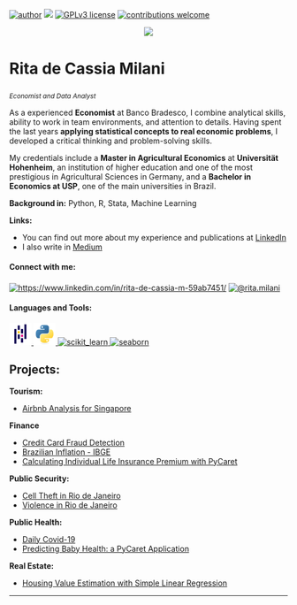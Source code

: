



[![author](https://img.shields.io/badge/author-rmilani-red.svg)](https://www.linkedin.com/in/rita-de-cassia-m-59ab7451/) [![](https://img.shields.io/badge/python-3.7+-blue.svg)](https://www.python.org/downloads/release/python-365/) [![GPLv3 license](https://img.shields.io/badge/License-GPLv3-blue.svg)](http://perso.crans.org/besson/LICENSE.html) [![contributions welcome](https://img.shields.io/badge/contributions-welcome-brightgreen.svg?style=flat)](https://github.com/rafaelnduarte/portfolio/issues)

<p align="center">
  <img src="GitBanner.png">
  
</p>

# Rita de Cassia Milani
<sub>*Economist and Data Analyst*</sub>

As a experienced **Economist** at Banco Bradesco, I combine analytical skills, ability to work in team environments, and attention to details. Having spent the last years **applying statistical concepts to real economic problems**, I developed a critical thinking and problem-solving skills.

My credentials include a **Master in Agricultural Economics** at **Universität Hohenheim**, an institution of higher education and one of the most prestigious in Agricultural Sciences in Germany, and a **Bachelor in Economics at USP**, one of the main universities in Brazil. 

**Background in:** Python, R, Stata, Machine Learning

**Links:**
* You can find out more about my experience and publications at [LinkedIn](https://www.linkedin.com/in/rita-de-cássia-milani-59ab7451/)
* I also write in [Medium](https://medium.com/@rita.milani)

<h4 align="left">Connect with me:</h4>
<p align="left">
<a href="https://linkedin.com/in/rita-de-cassia-m-59ab7451/" target="blank"><img align="center" src="https://raw.githubusercontent.com/rahuldkjain/github-profile-readme-generator/master/src/images/icons/Social/linked-in-alt.svg" alt="https://www.linkedin.com/in/rita-de-cassia-m-59ab7451/" height="30" width="40" /></a>
<a href="https://medium.com/@rita.milani" target="blank"><img align="center" src="https://raw.githubusercontent.com/rahuldkjain/github-profile-readme-generator/master/src/images/icons/Social/medium.svg" alt="@rita.milani" height="30" width="40" /></a>
</p>

<h4 align="left">Languages and Tools:</h4>
<p align="left"> <a href="https://pandas.pydata.org/" target="_blank" rel="noreferrer"> <img src="https://raw.githubusercontent.com/devicons/devicon/2ae2a900d2f041da66e950e4d48052658d850630/icons/pandas/pandas-original.svg" alt="pandas" width="40" height="40"/> </a> <a href="https://www.python.org" target="_blank" rel="noreferrer"> <img src="https://raw.githubusercontent.com/devicons/devicon/master/icons/python/python-original.svg" alt="python" width="40" height="40"/> </a> <a href="https://scikit-learn.org/" target="_blank" rel="noreferrer"> <img src="https://upload.wikimedia.org/wikipedia/commons/0/05/Scikit_learn_logo_small.svg" alt="scikit_learn" width="40" height="40"/> </a> <a href="https://seaborn.pydata.org/" target="_blank" rel="noreferrer"> <img src="https://seaborn.pydata.org/_images/logo-mark-lightbg.svg" alt="seaborn" width="40" height="40"/> </a> </p>


## Projects:

**Tourism:**
* [Airbnb Analysis for Singapore](https://github.com/rita-milani/Air_Bnb_Singapore/blob/main/README.md)

**Finance**
* [Credit Card Fraud Detection](https://github.com/rita-milani/Credit_Card_Fraud_Detection/blob/main/README.md)
* [Brazilian Inflation - IBGE](https://github.com/rita-milani/Inflation_barchart/blob/main/README.md)
* [Calculating Individual Life Insurance Premium with PyCaret](https://github.com/rita-milani/Life_Insurance_PyCaret/blob/main/README.md) 

**Public Security:**
* [Cell Theft in Rio de Janeiro](https://github.com/rita-milani/Cell_Theft_Rio/blob/main/README.md)
* [Violence in Rio de Janeiro](https://github.com/rita-milani/Violence_in_Rio/blob/main/README.md)

**Public Health:**
* [Daily Covid-19](https://github.com/rita-milani/Daily_Covid/blob/main/README.md)
* [Predicting Baby Health: a PyCaret Application](https://github.com/rita-milani/Fetal_Health_Classification/blob/main/README.md)

**Real Estate:**
* [Housing Value Estimation with Simple Linear Regression](https://github.com/rita-milani/Housing_Price_Linear_Regression/blob/main/README.md)



---


